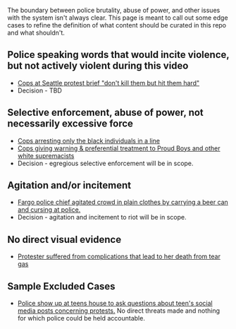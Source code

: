 The boundary between police brutality, abuse of power, and other issues with the system isn't always clear. This page is meant to call out some edge cases to refine the definition of what content should be curated in this repo and what shouldn't.

## Police speaking words that would incite violence, but not actively violent during this video

- [Cops at Seattle protest brief "don't kill them but hit them hard"](https://www.reddit.com/r/PublicFreakout/comments/gwr1gh/cops_at_a_seattle_protest/)
- Decision - TBD

## Selective enforcement, abuse of power, not necessarily excessive force

- [Cops arresting only the black individuals in a line](https://www.reddit.com/r/PublicFreakout/comments/gwm2mf/police_using_selective_enforcement_on_protestors/)
- [Cops giving warning & preferential treatment to Proud Boys and other white supremacists](ttps://www.buzzfeednews.com/article/davidmack/salem-oregon-cop-warn-white-armed-men-playing-favorites)
- Decision - egregious selective enforcement will be in scope.

## Agitation and/or incitement

- [Fargo police chief agitated crowd in plain clothes by carrying a beer can and cursing at police.](https://www.grandforksherald.com/opinion/6520779-Port-Fargo-Deputy-Chief-sends-apology-email-after-he-was-seen-at-George-Floyd-protest-with-a-beer-can-cursing-at-law-enforcement)
- Decision - agitation and incitement to riot will be in scope.

## No direct visual evidence

- [Protester suffered from complications that lead to her death from tear gas](https://twitter.com/ColumbusGov/status/1268295227921641480)

## Sample Excluded Cases

- [Police show up at teens house to ask questions about teen's social media posts concerning protests.](https://twitter.com/greg_doucette/status/1268649159952936962) No direct threats made and nothing for which police could be held accountable.
